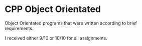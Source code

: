 # CPP Object Orientated
Object Orientated programs that were written according to brief requirements.

I received either 9/10 or 10/10 for all assignments.
